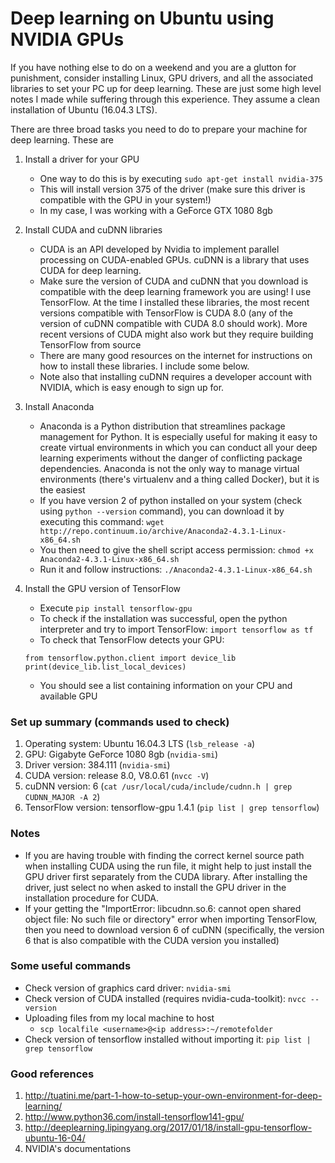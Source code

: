 # Deep learning on Ubuntu using NVIDIA GPUs

If you have nothing else to do on a weekend and you are a glutton for punishment, consider installing Linux, GPU drivers, and all the associated libraries to set your PC up for deep learning. These are just some high level notes I made while suffering through this experience. They assume a clean installation of Ubuntu (16.04.3 LTS).

There are three broad tasks you need to do to prepare your machine for deep learning. These are

1. Install a driver for your GPU
    - One way to do this is by executing `sudo apt-get install nvidia-375`
    - This will install version 375 of the driver (make sure this driver is compatible with the GPU in your system!)
    - In my case, I was working with a GeForce GTX 1080 8gb

2. Install CUDA and cuDNN libraries
    + CUDA is an API developed by Nvidia to implement parallel processing on CUDA-enabled GPUs. cuDNN is a library that uses CUDA for deep learning.
    + Make sure the version of CUDA and cuDNN that you download is compatible with the deep learning framework you are using! I use TensorFlow. At the time I installed these libraries, the most recent versions compatible with TensorFlow is CUDA 8.0 (any of the version of cuDNN compatible with CUDA 8.0 should work). More recent versions of CUDA might also work but they require building TensorFlow from source
    + There are many good resources on the internet for instructions on how to install these libraries. I include some below.
    + Note also that installing cuDNN requires a developer account with NVIDIA, which is easy enough to sign up for.

3. Install Anaconda
    - Anaconda is a Python distribution that streamlines package management for Python. It is especially useful for making it easy to create virtual environments in which you can conduct all your deep learning experiments without the danger of conflicting package dependencies. Anaconda is not the only way to manage virtual environments (there's virtualenv and a thing called Docker), but it is the easiest
    - If you have version 2 of python installed on your system (check using `python --version` command), you can download it by executing this command: `wget http://repo.continuum.io/archive/Anaconda2-4.3.1-Linux-x86_64.sh`
    - You then need to give the shell script access permission: `chmod +x Anaconda2-4.3.1-Linux-x86_64.sh`
    - Run it and follow instructions: `./Anaconda2-4.3.1-Linux-x86_64.sh`

4. Install the GPU version of TensorFlow
    - Execute `pip install tensorflow-gpu`
    - To check if the installation was successful, open the python interpreter and try to import TensorFlow: `import tensorflow as tf`
    - To check that TensorFlow detects your GPU:

    ```
    from tensorflow.python.client import device_lib
    print(device_lib.list_local_devices)
    ```
    - You should see a list containing information on your CPU and available GPU

### Set up summary (commands used to check)
1. Operating system: Ubuntu 16.04.3 LTS (`lsb_release -a`)
2. GPU: Gigabyte GeForce 1080 8gb (`nvidia-smi`)
3. Driver version: 384.111 (`nvidia-smi`)
4. CUDA version: release 8.0, V8.0.61 (`nvcc -V`)
5. cuDNN version: 6 (`cat /usr/local/cuda/include/cudnn.h | grep CUDNN_MAJOR -A 2`)
6. TensorFlow version: tensorflow-gpu 1.4.1 (`pip list | grep tensorflow`)

### Notes
- If you are having trouble with finding the correct kernel source path when installing CUDA using the run file, it might help to just install the GPU driver first separately from the CUDA library. After installing the driver, just select no when asked to install the GPU driver in the installation procedure for CUDA.
- If your getting the "ImportError: libcudnn.so.6: cannot open shared object file: No such file or directory" error when importing TensorFlow, then you need to download version 6 of cuDNN (specifically, the version 6 that is also compatible with the CUDA version you installed)

### Some useful commands
- Check version of graphics card driver: `nvidia-smi`
- Check version of CUDA installed (requires nvidia-cuda-toolkit): `nvcc --version`
- Uploading files from my local machine to host
    + `scp localfile <username>@<ip address>:~/remotefolder`
- Check version of tensorflow installed without importing it: `pip list | grep tensorflow`

### Good references
1. http://tuatini.me/part-1-how-to-setup-your-own-environment-for-deep-learning/
2. http://www.python36.com/install-tensorflow141-gpu/
3. http://deeplearning.lipingyang.org/2017/01/18/install-gpu-tensorflow-ubuntu-16-04/
4. NVIDIA's documentations

